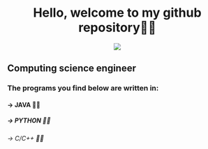 <h1 align="center">Hello, welcome to my github repository👨‍💻</h1>

<p align="center">
  <img src="https://appkraft.org/static/imgs/cmps/dev.png" />
</p>

<h2> Computing science engineer </h1>
<h3> The programs you find below are written in:</h3>
<h4>-> JAVA 🐱‍👤 </h4>
<h5>-> PYTHON 🐱‍💻</h5>
<h6>-> C/C++ 🐱‍🚀</h6>






